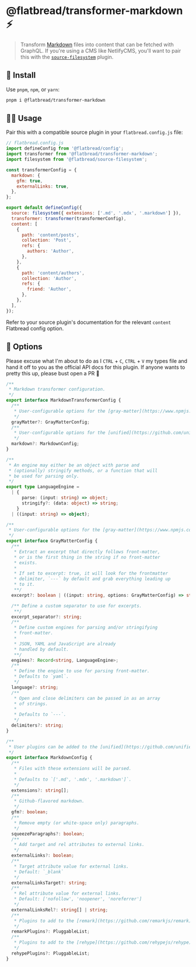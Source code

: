# @flatbread/transformer-markdown ⚡

> Transform [Markdown](https://en.wikipedia.org/wiki/markdown) files into content that can be fetched with GraphQL. If you're using a CMS like NetlifyCMS, you'll want to pair this with the [`source-filesystem`](https://github.com/FlatbreadLabs/flatbread/blob/main/packages/source-filesystem/README.md) plugin.

## 💾 Install

Use `pnpm`, `npm`, or `yarn`:

```bash
pnpm i @flatbread/transformer-markdown
```

## 👩‍🍳 Usage

Pair this with a compatible source plugin in your `flatbread.config.js` file:

```js
// flatbread.config.js
import defineConfig from '@flatbread/config';
import transformer from '@flatbread/transformer-markdown';
import filesystem from '@flatbread/source-filesystem';

const transformerConfig = {
  markdown: {
    gfm: true,
    externalLinks: true,
  },
};

export default defineConfig({
  source: filesystem({ extensions: ['.md', '.mdx', '.markdown'] }),
  transformer: transformer(transformerConfig),
  content: [
    {
      path: 'content/posts',
      collection: 'Post',
      refs: {
        authors: 'Author',
      },
    },
    {
      path: 'content/authors',
      collection: 'Author',
      refs: {
        friend: 'Author',
      },
    },
  ],
});
```

Refer to your source plugin's documentation for the relevant `content` Flatbread config option.

## 🧰 Options

Please excuse what I'm about to do as I `CTRL` + `C`, `CTRL` + `V` my types file and hand it off to you as the official API docs for this plugin. If anyone wants to pretty this up, please bust open a PR 💜

```ts
/**
 * Markdown transformer configuration.
 */
export interface MarkdownTransformerConfig {
  /**
   * User-configurable options for the [gray-matter](https://www.npmjs.com/package/gray-matter) frontmatter parser.
   */
  grayMatter?: GrayMatterConfig;
  /**
   * User-configurable options for the [unified](https://github.com/unifiedjs/unified) processor.
   */
  markdown?: MarkdownConfig;
}

/**
 * An engine may either be an object with parse and
 * (optionally) stringify methods, or a function that will
 * be used for parsing only.
 */
export type LanguageEngine =
  | {
      parse: (input: string) => object;
      stringify?: (data: object) => string;
    }
  | ((input: string) => object);

/**
 * User-configurable options for the [gray-matter](https://www.npmjs.com/package/gray-matter) frontmatter parser.
 */
export interface GrayMatterConfig {
  /**
   * Extract an excerpt that directly follows front-matter,
   * or is the first thing in the string if no front-matter
   * exists.
   *
   * If set to excerpt: true, it will look for the frontmatter
   * delimiter, `---` by default and grab everything leading up
   * to it.
   **/
  excerpt?: boolean | ((input: string, options: GrayMatterConfig) => string);

  /** Define a custom separator to use for excerpts.
   **/
  excerpt_separator?: string;
  /**
   * Define custom engines for parsing and/or stringifying
   * front-matter.
   *
   * JSON, YAML and JavaScript are already
   * handled by default.
   **/
  engines?: Record<string, LanguageEngine>;
  /**
   * Define the engine to use for parsing front-matter.
   * Defaults to `yaml`.
   */
  language?: string;
  /**
   * Open and close delimiters can be passed in as an array
   * of strings.
   *
   * Defaults to `---`.
   */
  delimiters?: string;
}

/**
 * User plugins can be added to the [unified](https://github.com/unifiedjs/unified) processor.
 */
export interface MarkdownConfig {
  /**
   * Files with these extensions will be parsed.
   *
   * Defaults to `['.md', '.mdx', '.markdown']`.
   */
  extensions?: string[];
  /**
   * Github-flavored markdown.
   */
  gfm?: boolean;
  /**
   * Remove empty (or white-space only) paragraphs.
   */
  squeezeParagraphs?: boolean;
  /**
   * Add target and rel attributes to external links.
   */
  externalLinks?: boolean;
  /**
   * Target attribute value for external links.
   * Default: `_blank`
   */
  externalLinksTarget?: string;
  /**
   * Rel attribute value for external links.
   * Default: ['nofollow', 'noopener', 'noreferrer']
   */
  externalLinksRel?: string[] | string;
  /**
   * Plugins to add to the [remark](https://github.com/remarkjs/remark) processor.
   */
  remarkPlugins?: PluggableList;
  /**
   * Plugins to add to the [rehype](https://github.com/rehypejs/rehype) processor.
   */
  rehypePlugins?: PluggableList;
}
```
